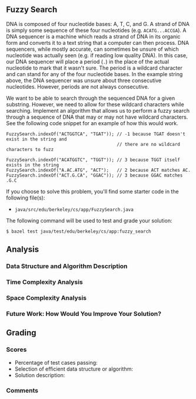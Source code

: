 Fuzzy Search
------------
DNA is composed of four nucleotide bases: A, T, C, and G. A strand of DNA is simply some sequence of
these four nucleotides (e.g. `ACATG...ACCGA`). A DNA sequencer is a machine which reads a strand of
DNA in its organic form and converts it to a text string that a computer can then process. DNA
sequencers, while mostly accurate, can sometimes be unsure of which nucleotide was actually seen
(e.g. if reading low quality DNA). In this case, our DNA sequencer will place a period (`.`) in the
place of the actual nucleotide to mark that it wasn't sure. The period is a wildcard character and
can stand for any of the four nucleotide bases. In the example string above, the DNA sequencer was
unsure about three consecutive nucleotides. However, periods are not always consecutive.

We want to be able to search through the sequenced DNA for a given substring. However, we need to
allow for these wildcard characters while searching. Implement an algorithm that allows us to
perform a fuzzy search through a sequence of DNA that may or may not have wildcard characters. See
the following code snippet for an example of how this would work.

    FuzzySearch.indexOf("ACTGGTCA", "TGAT")); // -1 because TGAT doesn't exist in the string and
                                              // there are no wildcard characters to fuzz

    FuzzySearch.indexOf("ACATGGTC", "TGGT")); // 3 because TGGT itself exists in the string
    FuzzySearch.indexOf("A.AC.ATG", "ACT");   // 2 because ACT matches AC.
    FuzzySearch.indexOf("ACT.G.CA", "GGAC")); // 3 because GGAC matches .G.C

If you choose to solve this problem, you'll find some starter code in the following file(s):

- `java/src/edu/berkeley/cs/app/FuzzySearch.java`

The following command will be used to test and grade your solution:

    $ bazel test java/test/edu/berkeley/cs/app:fuzzy_search

Analysis
--------
### Data Structure and Algorithm Description

### Time Complexity Analysis

### Space Complexity Analysis

### Future Work: How Would You Improve Your Solution?

Grading
-------
### Scores
- Percentage of test cases passing:
- Selection of efficient data structure or algorithm:
- Solution description:

### Comments
